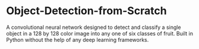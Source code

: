 # Object-Detection-from-Scratch
A convolutional neural network designed to detect and classify a single object in a 128 by 128 color image into any one of six classes of fruit. Built in Python without the help of any deep learning frameworks.

